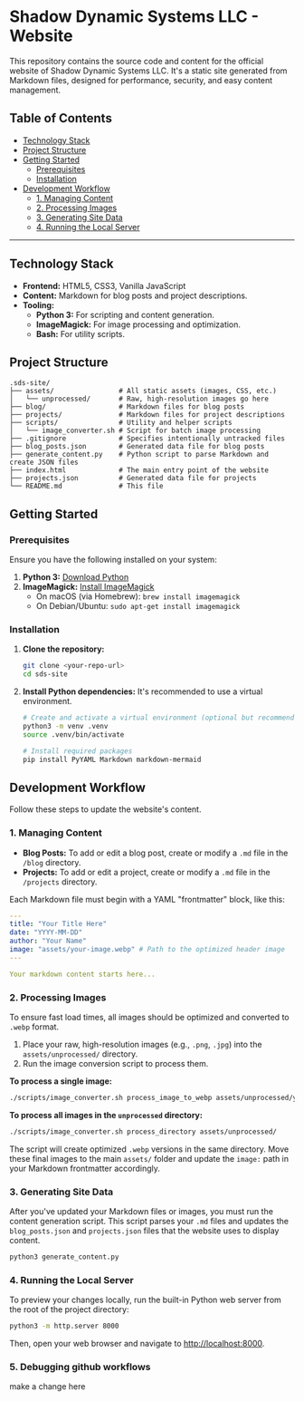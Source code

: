 # Shadow Dynamic Systems LLC - Website

This repository contains the source code and content for the official website of Shadow Dynamic Systems LLC. It's a static site generated from Markdown files, designed for performance, security, and easy content management.

## Table of Contents

- [Technology Stack](#technology-stack)
- [Project Structure](#project-structure)
- [Getting Started](#getting-started)
  - [Prerequisites](#prerequisites)
  - [Installation](#installation)
- [Development Workflow](#development-workflow)
  - [1. Managing Content](#1-managing-content)
  - [2. Processing Images](#2-processing-images)
  - [3. Generating Site Data](#3-generating-site-data)
  - [4. Running the Local Server](#4-running-the-local-server)

---

## Technology Stack

- **Frontend:** HTML5, CSS3, Vanilla JavaScript
- **Content:** Markdown for blog posts and project descriptions.
- **Tooling:**
    - **Python 3:** For scripting and content generation.
    - **ImageMagick:** For image processing and optimization.
    - **Bash:** For utility scripts.

## Project Structure

```
.sds-site/
├── assets/                # All static assets (images, CSS, etc.)
│   └── unprocessed/       # Raw, high-resolution images go here
├── blog/                  # Markdown files for blog posts
├── projects/              # Markdown files for project descriptions
├── scripts/               # Utility and helper scripts
│   └── image_converter.sh # Script for batch image processing
├── .gitignore             # Specifies intentionally untracked files
├── blog_posts.json        # Generated data file for blog posts
├── generate_content.py    # Python script to parse Markdown and create JSON files
├── index.html             # The main entry point of the website
├── projects.json          # Generated data file for projects
└── README.md              # This file
```

## Getting Started

### Prerequisites

Ensure you have the following installed on your system:

1.  **Python 3:** [Download Python](https://www.python.org/downloads/)
2.  **ImageMagick:** [Install ImageMagick](https://imagemagick.org/script/download.php)
    - On macOS (via Homebrew): `brew install imagemagick`
    - On Debian/Ubuntu: `sudo apt-get install imagemagick`

### Installation

1.  **Clone the repository:**
    ```bash
    git clone <your-repo-url>
    cd sds-site
    ```

2.  **Install Python dependencies:**
    It's recommended to use a virtual environment.
    ```bash
    # Create and activate a virtual environment (optional but recommended)
    python3 -m venv .venv
    source .venv/bin/activate

    # Install required packages
    pip install PyYAML Markdown markdown-mermaid
    ```

## Development Workflow

Follow these steps to update the website's content.

### 1. Managing Content

- **Blog Posts:** To add or edit a blog post, create or modify a `.md` file in the `/blog` directory.
- **Projects:** To add or edit a project, create or modify a `.md` file in the `/projects` directory.

Each Markdown file must begin with a YAML "frontmatter" block, like this:

```yaml
---
title: "Your Title Here"
date: "YYYY-MM-DD"
author: "Your Name"
image: "assets/your-image.webp" # Path to the optimized header image
---

Your markdown content starts here...
```

### 2. Processing Images

To ensure fast load times, all images should be optimized and converted to `.webp` format.

1.  Place your raw, high-resolution images (e.g., `.png`, `.jpg`) into the `assets/unprocessed/` directory.
2.  Run the image conversion script to process them.

**To process a single image:**
```bash
./scripts/image_converter.sh process_image_to_webp assets/unprocessed/your-image.png
```

**To process all images in the `unprocessed` directory:**
```bash
./scripts/image_converter.sh process_directory assets/unprocessed/
```

The script will create optimized `.webp` versions in the same directory. Move these final images to the main `assets/` folder and update the `image:` path in your Markdown frontmatter accordingly.

### 3. Generating Site Data

After you've updated your Markdown files or images, you must run the content generation script. This script parses your `.md` files and updates the `blog_posts.json` and `projects.json` files that the website uses to display content.

```bash
python3 generate_content.py
```

### 4. Running the Local Server

To preview your changes locally, run the built-in Python web server from the root of the project directory:

```bash
python3 -m http.server 8000
```

Then, open your web browser and navigate to [http://localhost:8000](http://localhost:8000).

### 5. Debugging github workflows
make a change here

